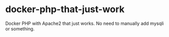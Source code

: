 # docker-php-that-just-work
Docker PHP with Apache2 that just works. No need to manually add mysqli or something.
